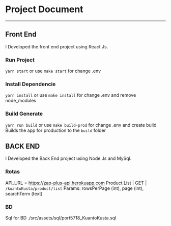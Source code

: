 # Project Document
--------------------------------------------------------
## Front End
I Developed the front end project using React Js.

### Run Project
`yarn start` or use `make start` for change .env 

### Install Dependencie
`yarn install` or use `make install` for change .env and remove node_modules

### Build Generate
`yarn run build` or use `make build-prod` for change .env and create build
Builds the app for production to the `build` folder

## BACK END
I Developed the Back End project using Node Js and MySql.

### Rotas
API_URL = https://zap-plus-api.herokuapp.com
  Product List | GET | `/kuantoKusta/product/list`
    Params: rowsPerPage (int), page (int), searchTerm (text)
### BD
  Sql for BD ./src/assets/sql/port5718_KuantoKusta.sql